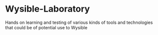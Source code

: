 # Wysible-Laboratory
Hands on learning and testing of various kinds of tools and technologies that could be of potential use to Wysible
